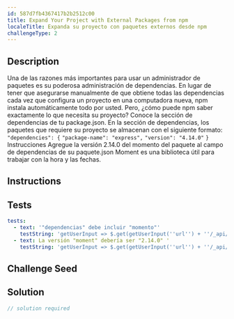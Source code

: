 ```yaml
---
id: 587d7fb4367417b2b2512c00
title: Expand Your Project with External Packages from npm
localeTitle: Expanda su proyecto con paquetes externos desde npm
challengeType: 2
---
```


## Description
<section id='description'> 
Una de las razones más importantes para usar un administrador de paquetes es su poderosa administración de dependencias. En lugar de tener que asegurarse manualmente de que obtiene todas las dependencias cada vez que configura un proyecto en una computadora nueva, npm instala automáticamente todo por usted. Pero, ¿cómo puede npm saber exactamente lo que necesita su proyecto? Conoce la sección de dependencias de tu package.json. 
En la sección de dependencias, los paquetes que requiere su proyecto se almacenan con el siguiente formato: 
<code>"dependencies": {</code> 
<code>"package-name": "express",</code> 
<code>"version": "4.14.0"</code> 
<code>}</code> 
Instrucciones 
Agregue la versión 2.14.0 del momento del paquete al campo de dependencias de su paquete.json 
Moment es una biblioteca útil para trabajar con la hora y las fechas. 
</section>

## Instructions
<section id='instructions'> 

</section>

## Tests
<section id='tests'>

```yml
tests:
  - text: '"dependencias" debe incluir "momento"'
    testString: 'getUserInput => $.get(getUserInput(''url'') + ''/_api/package.json'').then(data => { var packJson = JSON.parse(data);  assert.property(packJson.dependencies, ''moment'', ''"dependencies" does not include "moment"''); }, xhr => { throw new Error(xhr.responseText); })'
  - text: La versión "moment" debería ser "2.14.0" '
    testString: 'getUserInput => $.get(getUserInput(''url'') + ''/_api/package.json'').then(data => { var packJson = JSON.parse(data);  assert.match(packJson.dependencies.moment, /^[\^\~]?2\.14\.0/, ''Wrong version of "moment" installed. It should be 2.14.0''); }, xhr => { throw new Error(xhr.responseText); })'

```

</section>

## Challenge Seed
<section id='challengeSeed'>

</section>

## Solution
<section id='solution'>

```js
// solution required
```
</section>
